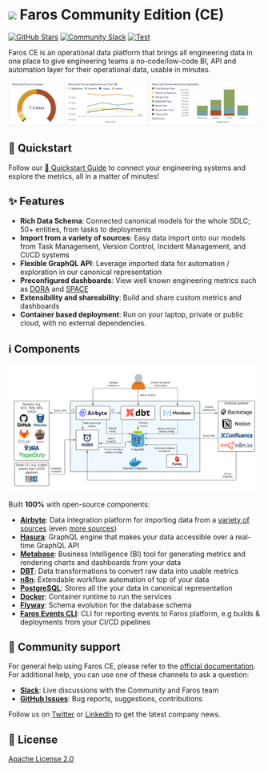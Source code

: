 # ![](img/faros.ico) Faros Community Edition (CE)

[![GitHub Stars](https://img.shields.io/github/stars/faros-ai/faros-community-edition?style=social)](https://github.com/faros-ai/faros-community-edition/stargazers/)
[![Community Slack](https://img.shields.io/badge/chat-Slack-%234a154b)](https://community.faros.ai/slack)
[![Test](https://github.com/faros-ai/faros-community-edition/actions/workflows/test.yml/badge.svg)](https://github.com/faros-ai/faros-community-edition/actions/workflows/test.yml)

Faros CE is an operational data platform that brings all engineering data in one place to give engineering teams a no-code/low-code BI, API and automation layer for their operational data, usable in minutes.

![Metrics](img/metrics.png)

## 🏁 Quickstart

Follow our [🏁 Quickstart Guide](https://community.faros.ai/docs/quickstart) to connect your engineering systems and explore the metrics, all in a matter of minutes!

## ✨ Features

- **Rich Data Schema**: Connected canonical models for the whole SDLC; 50+ entities, from tasks to deployments
- **Import from a variety of sources**: Easy data import onto our models from Task Management, Version Control, Incident Management, and CI/CD systems
- **Flexible GraphQL API**: Leverage imported data for automation / exploration in our canonical representation
- **Preconfigured dashboards**: View well known engineering metrics such as [DORA](https://cloud.google.com/blog/products/devops-sre/using-the-four-keys-to-measure-your-devops-performance) and [SPACE](https://queue.acm.org/detail.cfm?id=3454124)
- **Extensibility and shareability**: Build and share custom metrics and dashboards
- **Container based deployment**: Run on your laptop, private or public cloud, with no external dependencies.

## ℹ️ Components

![Architecture](img/architecture.png)

Built **100%** with open-source components:

- **[Airbyte](https://airbyte.com)**: Data integration platform for importing data from a [variety of sources](https://github.com/faros-ai/airbyte-connectors) (even [more sources](https://github.com/airbytehq/airbyte/tree/master/airbyte-integrations/connectors))
- **[Hasura](https://hasura.io)**: GraphQL engine that makes your data accessible over a real-time GraphQL API
- **[Metabase](https://metabase.com)**: Business Intelligence (BI) tool for generating metrics and rendering charts and dashboards from your data
- **[DBT](https://www.getdbt.com)**: Data transformations to convert raw data into usable metrics
- **[n8n](https://n8n.io/)**: Extendable workflow automation of top of your data
- **[PostgreSQL](https://www.postgresql.org)**: Stores all the your data in canonical representation
- **[Docker](https://www.docker.com)**: Container runtime to run the services
- **[Flyway](https://flywaydb.org)**: Schema evolution for the database schema
- **[Faros Events CLI](https://github.com/faros-ai/faros-events-cli)**: CLI for reporting events to Faros platform, e.g builds & deployments from your CI/CD pipelines

## 🤗 Community support

For general help using Faros CE, please refer to the [official documentation](https://community.faros.ai). For additional help, you can use one of these channels to ask a question:

- **[Slack](https://community.faros.ai/slack)**: Live discussions with the Community and Faros team
- **[GitHub Issues](https://github.com/faros-ai/faros-community-edition/issues)**: Bug reports, suggestions, contributions

Follow us on [Twitter](https://twitter.com/Faros_AI) or [LinkedIn](https://www.linkedin.com/company/faros-ai/) to get the latest company news.

## 📜 License

[Apache License 2.0](LICENSE)
